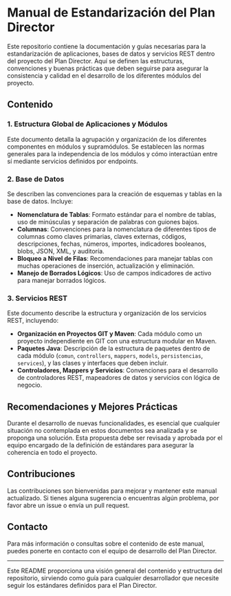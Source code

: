 # Manual de Estandarización del Plan Director

Este repositorio contiene la documentación y guías necesarias para la estandarización de aplicaciones, bases de datos y servicios REST dentro del proyecto del Plan Director. Aquí se definen las estructuras, convenciones y buenas prácticas que deben seguirse para asegurar la consistencia y calidad en el desarrollo de los diferentes módulos del proyecto.

## Contenido

### 1. Estructura Global de Aplicaciones y Módulos
Este documento detalla la agrupación y organización de los diferentes componentes en módulos y supramódulos. Se establecen las normas generales para la independencia de los módulos y cómo interactúan entre sí mediante servicios definidos por endpoints.

### 2. Base de Datos
Se describen las convenciones para la creación de esquemas y tablas en la base de datos. Incluye:
- **Nomenclatura de Tablas**: Formato estándar para el nombre de tablas, uso de minúsculas y separación de palabras con guiones bajos.
- **Columnas**: Convenciones para la nomenclatura de diferentes tipos de columnas como claves primarias, claves externas, códigos, descripciones, fechas, números, importes, indicadores booleanos, blobs, JSON, XML, y auditoría.
- **Bloqueo a Nivel de Filas**: Recomendaciones para manejar tablas con muchas operaciones de inserción, actualización y eliminación.
- **Manejo de Borrados Lógicos**: Uso de campos indicadores de activo para manejar borrados lógicos.

### 3. Servicios REST
Este documento describe la estructura y organización de los servicios REST, incluyendo:
- **Organización en Proyectos GIT y Maven**: Cada módulo como un proyecto independiente en GIT con una estructura modular en Maven.
- **Paquetes Java**: Descripción de la estructura de paquetes dentro de cada módulo (`comun`, `controllers`, `mappers`, `models`, `persistencias`, `services`), y las clases y interfaces que deben incluir.
- **Controladores, Mappers y Servicios**: Convenciones para el desarrollo de controladores REST, mapeadores de datos y servicios con lógica de negocio.

## Recomendaciones y Mejores Prácticas
Durante el desarrollo de nuevas funcionalidades, es esencial que cualquier situación no contemplada en estos documentos sea analizada y se proponga una solución. Esta propuesta debe ser revisada y aprobada por el equipo encargado de la definición de estándares para asegurar la coherencia en todo el proyecto.

## Contribuciones
Las contribuciones son bienvenidas para mejorar y mantener este manual actualizado. Si tienes alguna sugerencia o encuentras algún problema, por favor abre un issue o envía un pull request.

## Contacto
Para más información o consultas sobre el contenido de este manual, puedes ponerte en contacto con el equipo de desarrollo del Plan Director.

---

Este README proporciona una visión general del contenido y estructura del repositorio, sirviendo como guía para cualquier desarrollador que necesite seguir los estándares definidos para el Plan Director.





